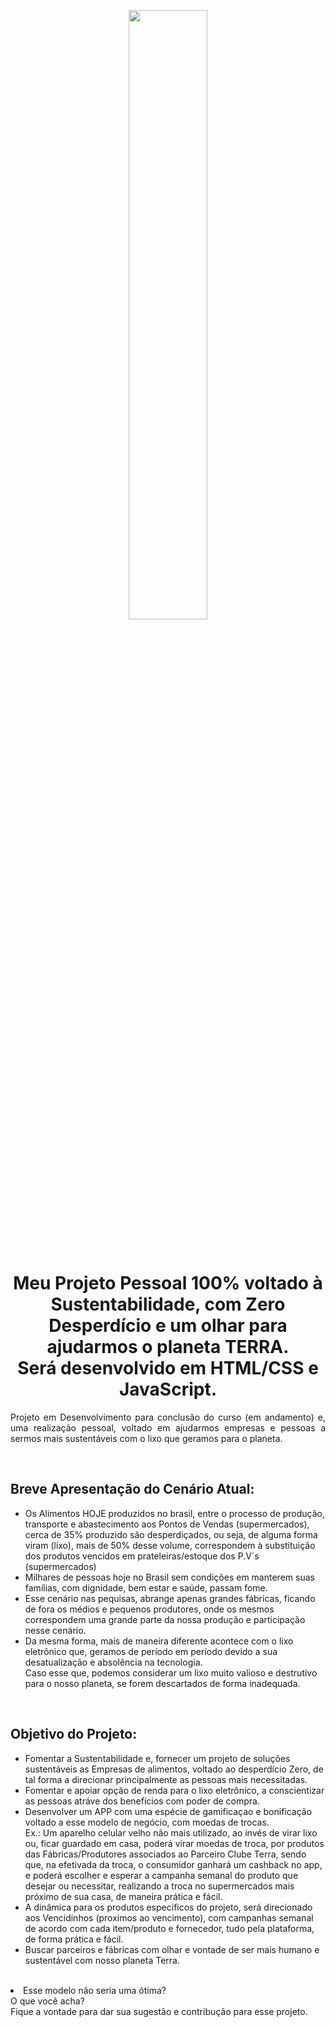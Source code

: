 <p align="center">
<img  src="./imagens/Cópia de olhos-da-terra-do-planeta-7011343.jpg" width="50%">
</p>
<br>
<h1 align="center">Meu Projeto Pessoal 100% voltado à Sustentabilidade, com Zero Desperdício e um olhar para ajudarmos o planeta TERRA.<br>Será desenvolvido em  HTML/CSS e JavaScript. </h1>

<p align="justify">Projeto em Desenvolvimento para conclusão do curso (em andamento) e, uma realização pessoal, voltado em ajudarmos empresas e pessoas a sermos mais sustentáveis com o lixo que geramos para o planeta.</p>
<br>

<h2>Breve Apresentação do Cenário Atual:</h2>
<ul>
<li>Os Alimentos HOJE produzidos no brasil, entre o processo de produção, transporte e abastecimento aos Pontos de Vendas (supermercados), cerca de 35% produzido são desperdiçados, ou seja, de alguma forma viram (lixo), mais de 50% desse volume, correspondem à substituição dos produtos vencidos em prateleiras/estoque dos P.V´s (supermercados)</li>
<li>Milhares de pessoas hoje no Brasil sem condições em manterem suas famílias, com dignidade, bem estar e saúde, passam fome.</li>
<li>Esse cenário nas pequisas, abrange apenas grandes fábricas, ficando de fora os médios e pequenos produtores, onde os mesmos correspondem uma grande parte da nossa produção e participação nesse cenário.</li>
<li>Da mesma forma, mais de maneira diferente acontece com o lixo eletrônico que, geramos de período em período devido a sua desatualização e absolência na tecnologia.<br> Caso esse que, podemos considerar um lixo muito valioso e destrutivo para o nosso planeta, se forem descartados de forma inadequada.</li>

</ul>
<br>

<h2>Objetivo do Projeto:</h2>
<ul>
<li>Fomentar a Sustentabilidade e, fornecer um projeto de soluções sustentáveis as Empresas de alimentos, voltado ao desperdício Zero, de tal forma a direcionar principalmente as pessoas mais necessitadas.</li>
<li>Fomentar e apoiar opção de renda para o lixo eletrônico, a conscientizar as pessoas atráve dos benefícios com poder de compra.</li>
<li>Desenvolver um APP com uma espécie de gamificaçao e bonificação voltado a esse modelo de negócio, com moedas de trocas.<br>Ex.: Um aparelho celular velho não mais utilizado, ao invés de virar lixo ou, ficar guardado em casa, poderá virar moedas de troca, por produtos das Fábricas/Produtores associados ao Parceiro Clube Terra, sendo que, na efetivada da troca, o consumidor ganhará um cashback no app, e poderá escolher e esperar a campanha semanal do produto que desejar ou necessitar, realizando a troca no supermercados mais próximo de sua casa, de maneira prática e fácil.</li>
<li>A dinâmica para os produtos especificos do projeto, será direcionado aos Vencidinhos (proximos ao vencimento), com campanhas semanal de acordo com cada item/produto e fornecedor, tudo pela plataforma, de forma prática e fácil.</li>
<li>Buscar parceiros e fábricas com olhar e vontade de ser mais humano e sustentável com nosso planeta Terra.</li>
</ul>
<br>
<li>Esse modelo não seria uma ótima?<br>O que você acha?<br>Fique a vontade para dar sua sugestão e contribução para esse projeto.</li>